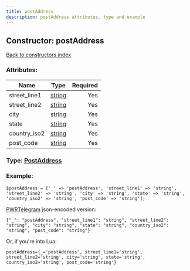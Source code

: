 ```yaml
---
title: postAddress
description: postAddress attributes, type and example
---
```

## Constructor: postAddress  
[Back to constructors index](index.md)



### Attributes:

| Name     |    Type       | Required |
|----------|:-------------:|---------:|
|street\_line1|[string](../types/string.md) | Yes|
|street\_line2|[string](../types/string.md) | Yes|
|city|[string](../types/string.md) | Yes|
|state|[string](../types/string.md) | Yes|
|country\_iso2|[string](../types/string.md) | Yes|
|post\_code|[string](../types/string.md) | Yes|



### Type: [PostAddress](../types/PostAddress.md)


### Example:

```
$postAddress = ['_' => 'postAddress', 'street_line1' => 'string', 'street_line2' => 'string', 'city' => 'string', 'state' => 'string', 'country_iso2' => 'string', 'post_code' => 'string'];
```  

[PWRTelegram](https://pwrtelegram.xyz) json-encoded version:

```
{"_": "postAddress", "street_line1": "string", "street_line2": "string", "city": "string", "state": "string", "country_iso2": "string", "post_code": "string"}
```


Or, if you're into Lua:  


```
postAddress={_='postAddress', street_line1='string', street_line2='string', city='string', state='string', country_iso2='string', post_code='string'}

```


